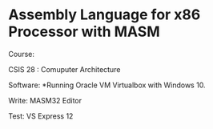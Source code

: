 # Assembly Language for x86 Processor with MASM

Course: 

CSIS 28 : Comuputer Architecture

Software: *Running Oracle VM Virtualbox with Windows 10. 
 
 Write: MASM32 Editor
 
 Test: VS Express 12


